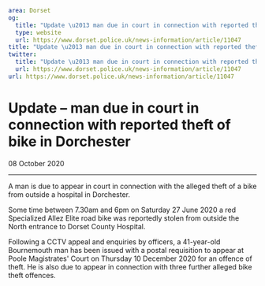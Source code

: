 ```yaml
area: Dorset
og:
  title: "Update \u2013 man due in court in connection with reported theft of bike in Dorchester"
  type: website
  url: https://www.dorset.police.uk/news-information/article/11047
title: "Update \u2013 man due in court in connection with reported theft of bike in Dorchester |"
twitter:
  title: "Update \u2013 man due in court in connection with reported theft of bike in Dorchester"
  url: https://www.dorset.police.uk/news-information/article/11047
url: https://www.dorset.police.uk/news-information/article/11047
```

# Update – man due in court in connection with reported theft of bike in Dorchester

08 October 2020

* * *

A man is due to appear in court in connection with the alleged theft of a bike from outside a hospital in Dorchester.

Some time between 7.30am and 6pm on Saturday 27 June 2020 a red Specialized Allez Elite road bike was reportedly stolen from outside the North entrance to Dorset County Hospital.

Following a CCTV appeal and enquiries by officers, a 41-year-old Bournemouth man has been issued with a postal requisition to appear at Poole Magistrates' Court on Thursday 10 December 2020 for an offence of theft. He is also due to appear in connection with three further alleged bike theft offences.
